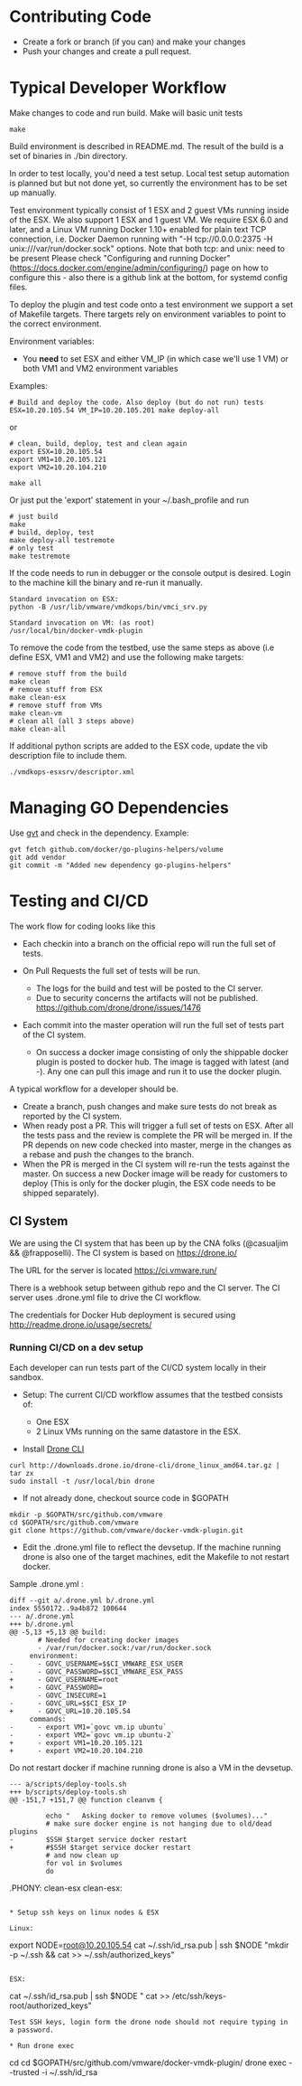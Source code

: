 # Contributing Code

* Create a fork or branch (if you can) and make your changes
* Push your changes and create a pull request.

# Typical Developer Workflow

Make changes to code and run build. Make will basic unit tests

```
make
```

Build environment is described in README.md. The result of the build is a set
of binaries in ./bin directory.

In order to test locally, you'd need a test setup. Local test setup automation is planned but but not done yet, so currently the environment
has to be set up manually.


Test environment  typically consist of 1 ESX and 2  guest VMs running inside of the
ESX. We also support 1 ESX and 1 guest VM. We require ESX 6.0 and later,
and a Linux VM running  Docker 1.10+ enabled for  plain text TCP connection, i.e.
Docker Daemon running with "-H tcp://0.0.0.0:2375 -H unix:///var/run/docker.sock" 
options. Note that both tcp: and unix: need to be present
Please check  "Configuring and running Docker"
(https://docs.docker.com/engine/admin/configuring/)  page on how to configure this - also there is a github link at the bottom, for systemd config files.

To deploy the plugin and test code onto a test environment we support a set of
Makefile targets. There targets rely on environment variables to point to the
correct environment.

Environment variables:
- You **need** to set ESX and either VM_IP (in which case we'll use 1 VM) or
both VM1 and VM2 environment variables

Examples:
```
# Build and deploy the code. Also deploy (but do not run) tests
ESX=10.20.105.54 VM_IP=10.20.105.201 make deploy-all
```

or

```
# clean, build, deploy, test and clean again
export ESX=10.20.105.54
export VM1=10.20.105.121
export VM2=10.20.104.210

make all
```

Or just put the 'export' statement in your ~/.bash_profile and run

```
# just build
make
# build, deploy, test
make deploy-all testremote
# only test
make testremote
```

If the code needs to run in debugger or the console output is desired.
Login to the machine kill the binary and re-run it manually.

```
Standard invocation on ESX:
python -B /usr/lib/vmware/vmdkops/bin/vmci_srv.py 

Standard invocation on VM: (as root)
/usr/local/bin/docker-vmdk-plugin
```

To remove the code from the testbed, use the same steps as above (i.e define 
ESX, VM1 and VM2) and use the following make targets:

```
# remove stuff from the build
make clean
# remove stuff from ESX
make clean-esx
# remove stuff from VMs
make clean-vm
# clean all (all 3 steps above)
make clean-all
```

If additional python scripts are added to the ESX code, update the vib description file to include them.

```
./vmdkops-esxsrv/descriptor.xml
```

# Managing GO Dependencies

Use [gvt](https://github.com/FiloSottile/gvt) and check in the dependency.
Example:
```
gvt fetch github.com/docker/go-plugins-helpers/volume
git add vendor
git commit -m "Added new dependency go-plugins-helpers"
```

# Testing and CI/CD

The work flow for coding looks like this

- Each checkin into a branch on the official repo will run the full set of
  tests.

- On Pull Requests the full set of tests will be run.
  - The logs for the build and test will be posted to the CI server.
  - Due to security concerns the artifacts will not be published.
    https://github.com/drone/drone/issues/1476

- Each commit into the master operation will run the full set of tests
  part of the CI system.
  - On success a docker image consisting of only the shippable docker
    plugin is posted to docker hub. The image is tagged with latest
    (and <branch>-<build>). Any one can pull this image and run it to
    use the docker plugin.

A typical workflow for a developer should be.

- Create a branch, push changes and make sure tests do not break as reported
  by the CI system.
- When ready post a PR. This will trigger a full set of tests on ESX. After all
  the tests pass and the review is complete the PR will be merged in. If the PR 
  depends on new code checked into master, merge in the changes as a rebase and
  push the changes to the branch.
- When the PR is merged in the CI system will re-run the tests against the master.
  On success a new Docker image will be ready for customers to deploy (This is only
  for the docker plugin, the ESX code needs to be shipped separately).

## CI System

We are using the CI system that has been up by the CNA folks (@casualjim && @frapposelli).
The CI system is based on https://drone.io/

The URL for the server is located https://ci.vmware.run/

There is a webhook setup between github repo and the CI server. The CI server uses
.drone.yml file to drive the CI workflow.

The credentials for Docker Hub deployment is secured using http://readme.drone.io/usage/secrets/

### Running CI/CD on a dev setup
Each developer can run tests part of the CI/CD system locally in their sandbox.

* Setup:
The current CI/CD workflow assumes that the testbed consists of:
   - One ESX
   - 2 Linux VMs running on the same datastore in the ESX.

* Install [Drone CLI](https://github.com/drone/drone-cli)
```
curl http://downloads.drone.io/drone-cli/drone_linux_amd64.tar.gz | tar zx
sudo install -t /usr/local/bin drone
```

* If not already done, checkout source code in $GOPATH
```
mkdir -p $GOPATH/src/github.com/vmware
cd $GOPATH/src/github.com/vmware
git clone https://github.com/vmware/docker-vmdk-plugin.git
```

* Edit the .drone.yml file to reflect the devsetup. If the machine running drone is also one of the target machines, edit the Makefile to not restart docker.

Sample .drone.yml :
```
diff --git a/.drone.yml b/.drone.yml
index 5550172..9a4b872 100644
--- a/.drone.yml
+++ b/.drone.yml
@@ -5,13 +5,13 @@ build:
       # Needed for creating docker images
       - /var/run/docker.sock:/var/run/docker.sock
     environment:
-      - GOVC_USERNAME=$$CI_VMWARE_ESX_USER
-      - GOVC_PASSWORD=$$CI_VMWARE_ESX_PASS
+      - GOVC_USERNAME=root
+      - GOVC_PASSWORD=
       - GOVC_INSECURE=1
-      - GOVC_URL=$$CI_ESX_IP
+      - GOVC_URL=10.20.105.54
     commands:
-      - export VM1=`govc vm.ip ubuntu`
-      - export VM2=`govc vm.ip ubuntu-2`
+      - export VM1=10.20.105.121
+      - export VM2=10.20.104.210
```

Do not restart docker if machine running drone is also a VM in the devsetup.
```
--- a/scripts/deploy-tools.sh
+++ b/scripts/deploy-tools.sh
@@ -151,7 +151,7 @@ function cleanvm {
 
         echo "   Asking docker to remove volumes ($volumes)..."
         # make sure docker engine is not hanging due to old/dead plugins
-        $SSH $target service docker restart
+        #$SSH $target service docker restart
         # and now clean up
         for vol in $volumes
         do
```
 
 .PHONY: clean-esx
 clean-esx:
```

* Setup ssh keys on linux nodes & ESX

Linux:
```
export NODE=root@10.20.105.54
cat ~/.ssh/id_rsa.pub | ssh $NODE  "mkdir -p ~/.ssh && cat >>  ~/.ssh/authorized_keys"
```

ESX:
```
cat ~/.ssh/id_rsa.pub | ssh $NODE " cat >> /etc/ssh/keys-root/authorized_keys"
```
Test SSH keys, login form the drone node should not require typing in a password.

* Run drone exec

```
cd cd $GOPATH/src/github.com/vmware/docker-vmdk-plugin/
drone exec --trusted -i ~/.ssh/id_rsa
```

